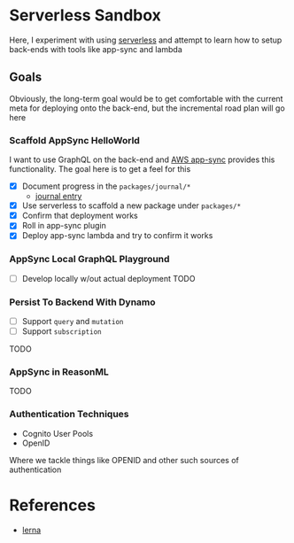 # Serverless Sandbox

Here, I experiment with using [serverless](https://serverless.com/) and attempt to learn how to setup back-ends with tools like app-sync and lambda

## Goals

Obviously, the long-term goal would be to get comfortable with the current meta for deploying onto the back-end, but the incremental road plan will go here

### Scaffold AppSync HelloWorld

I want to use GraphQL on the back-end and [AWS app-sync](https://aws.amazon.com/appsync/) provides this functionality. The goal here is to get a feel for this

- [x] Document progress in the `packages/journal/*`
  - [journal entry](./packages/journal/18-12-19-app-sync-hello-world.md)
- [x] Use serverless to scaffold a new package under `packages/*`
- [x] Confirm that deployment works
- [x] Roll in app-sync plugin
- [x] Deploy app-sync lambda and try to confirm it works

### AppSync Local GraphQL Playground

- [ ] Develop locally w/out actual deployment
TODO

### Persist To Backend With Dynamo

- [ ] Support `query` and `mutation`
- [ ] Support `subscription`

TODO

### AppSync in ReasonML

TODO

### Authentication Techniques

- Cognito User Pools 
- OpenID

Where we tackle things like OPENID and other such sources of authentication

# References

- [lerna](https://github.com/lerna/lerna)
